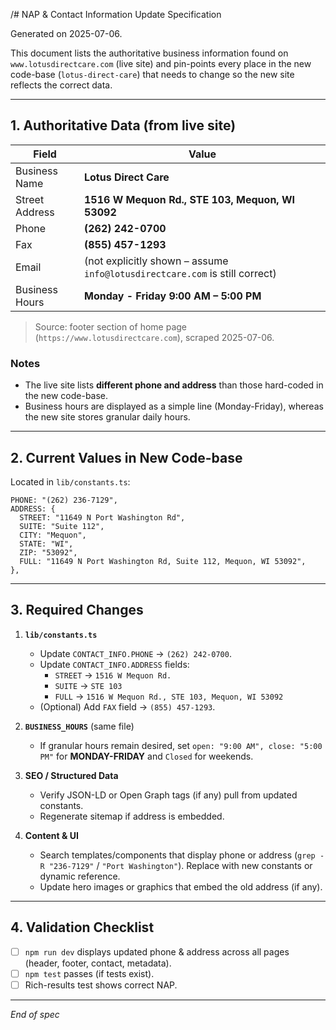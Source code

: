 /# NAP & Contact Information Update Specification

Generated on 2025-07-06.

This document lists the authoritative business information found on `www.lotusdirectcare.com` (live site) and pin-points every place in the new code-base (`lotus-direct-care`) that needs to change so the new site reflects the correct data.

---

## 1. Authoritative Data (from live site)

| Field | Value |
|-------|-------|
| Business Name | **Lotus Direct Care** |
| Street Address | **1516 W Mequon Rd., STE 103, Mequon, WI 53092** |
| Phone | **(262) 242-0700** |
| Fax | **(855) 457-1293** |
| Email | (not explicitly shown – assume `info@lotusdirectcare.com` is still correct) |
| Business Hours | **Monday - Friday  9:00 AM – 5:00 PM** |

> Source: footer section of home page (`https://www.lotusdirectcare.com`), scraped 2025-07-06.

### Notes
* The live site lists **different phone and address** than those hard-coded in the new code-base.
* Business hours are displayed as a simple line (Monday-Friday), whereas the new site stores granular daily hours.

---

## 2. Current Values in New Code-base

Located in `lib/constants.ts`:

```
PHONE: "(262) 236-7129",
ADDRESS: {
  STREET: "11649 N Port Washington Rd",
  SUITE: "Suite 112",
  CITY: "Mequon",
  STATE: "WI",
  ZIP: "53092",
  FULL: "11649 N Port Washington Rd, Suite 112, Mequon, WI 53092",
},
```

---

## 3. Required Changes

1. **`lib/constants.ts`**
   * Update `CONTACT_INFO.PHONE` → `(262) 242-0700`.
   * Update `CONTACT_INFO.ADDRESS` fields:
     * `STREET` → `1516 W Mequon Rd.`
     * `SUITE` → `STE 103`
     * `FULL` → `1516 W Mequon Rd., STE 103, Mequon, WI 53092`
   * (Optional) Add `FAX` field → `(855) 457-1293`.

2. **`BUSINESS_HOURS`** (same file)
   * If granular hours remain desired, set `open: "9:00 AM", close: "5:00 PM"` for **MONDAY-FRIDAY** and `Closed` for weekends.

3. **SEO / Structured Data**
   * Verify JSON-LD or Open Graph tags (if any) pull from updated constants.
   * Regenerate sitemap if address is embedded.

4. **Content & UI**
   * Search templates/components that display phone or address (`grep -R "236-7129"` / `"Port Washington"`). Replace with new constants or dynamic reference.
   * Update hero images or graphics that embed the old address (if any).

---

## 4. Validation Checklist

- [ ] `npm run dev` displays updated phone & address across all pages (header, footer, contact, metadata).
- [ ] `npm test` passes (if tests exist).
- [ ] Rich-results test shows correct NAP.

---

_End of spec_
